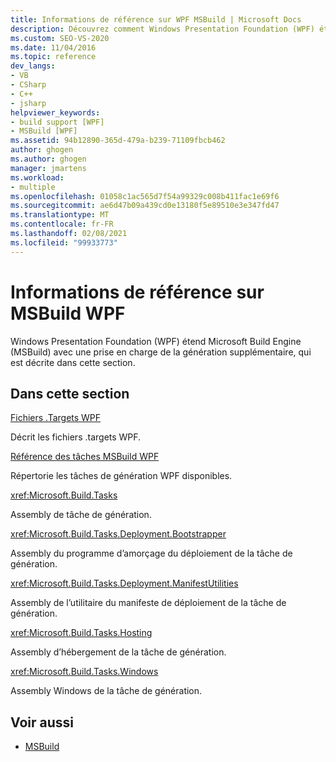 ```yaml
---
title: Informations de référence sur WPF MSBuild | Microsoft Docs
description: Découvrez comment Windows Presentation Foundation (WPF) étend le moteur de génération MSBuild avec une prise en charge de build supplémentaire.
ms.custom: SEO-VS-2020
ms.date: 11/04/2016
ms.topic: reference
dev_langs:
- VB
- CSharp
- C++
- jsharp
helpviewer_keywords:
- build support [WPF]
- MSBuild [WPF]
ms.assetid: 94b12890-365d-479a-b239-71109fbcb462
author: ghogen
ms.author: ghogen
manager: jmartens
ms.workload:
- multiple
ms.openlocfilehash: 01058c1ac565d7f54a99329c008b411fac1e69f6
ms.sourcegitcommit: ae6d47b09a439cd0e13180f5e89510e3e347fd47
ms.translationtype: MT
ms.contentlocale: fr-FR
ms.lasthandoff: 02/08/2021
ms.locfileid: "99933773"
---
```

# <a name="wpf-msbuild-reference"></a>Informations de référence sur MSBuild WPF

Windows Presentation Foundation (WPF) étend Microsoft Build Engine (MSBuild) avec une prise en charge de la génération supplémentaire, qui est décrite dans cette section.

## <a name="in-this-section"></a>Dans cette section

[Fichiers .Targets WPF](../msbuild/wpf-dot-targets-files.md)

Décrit les fichiers .targets WPF.

[Référence des tâches MSBuild WPF](../msbuild/wpf-msbuild-task-reference.md)

Répertorie les tâches de génération WPF disponibles.

<xref:Microsoft.Build.Tasks>

Assembly de tâche de génération.

<xref:Microsoft.Build.Tasks.Deployment.Bootstrapper>

Assembly du programme d’amorçage du déploiement de la tâche de génération.

<xref:Microsoft.Build.Tasks.Deployment.ManifestUtilities>

Assembly de l’utilitaire du manifeste de déploiement de la tâche de génération.

<xref:Microsoft.Build.Tasks.Hosting>

Assembly d’hébergement de la tâche de génération.

<xref:Microsoft.Build.Tasks.Windows>

Assembly Windows de la tâche de génération.

## <a name="see-also"></a>Voir aussi

- [MSBuild](../msbuild/msbuild.md)
